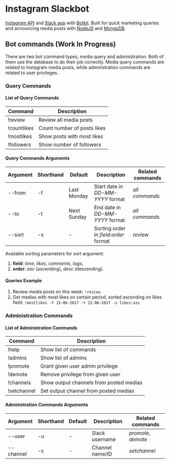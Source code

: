 # Instagram Slackbot

[Instagram API](https://www.instagram.com/developer/endpoints/) and [Slack app](https://efishery.slack.com/apps) with [Botkit](https://github.com/howdyai/botkit). Built for quick marketing queries and announcing media posts with [NodeJS](http://nodejs.org/) and [MongoDB](https://www.mongodb.com/).

## Bot commands (Work In Progress)

There are two bot command types, media query and administration. Both of them use the database to do their job correctly. Media query commands are related to Instagram media posts, while administration commands are related to user privileges.

### Query Commands

#### List of Query Commands

Command     | Description                       |
----------- | --------------------------------- |
!review     | Review all media posts            |
!countlikes | Count number of posts likes       |
!mostlikes  | Show posts with most likes        |
!followers  | Show number of followers          |

#### Query Commands Arguments

Argument     | Shorthand     | Default          | Description                           | Related commands    |
------------ | ------------- | ---------------- | ------------------------------------- | ------------------- |
--from       | -f            | Last Monday      | Start date in *DD-MM-YYYY* format     | *all commands*      |
--to         | -t            | Next Sunday      | End date in *DD-MM-YYYY* format       | *all commands*      |
--sort       | -s            | -                | Sorting order in *field:order* format | *review*            |

Available sorting parameters for sort argument:

1. **field**: *time*, *likes*, *comments*, *tags*,
2. **order**: *asc* (ascending), *desc* (descending).

#### Queries Example

1. Review media posts on this week: `!review`
2. Get medias with most likes on certain period, sorted ascending on likes field: `!mostlikes -f 15-06-2017 -t 22-06-2017 -s likes:asc`

### Administration Commands

#### List of Administration Commands

Command     | Description                             |
----------- | --------------------------------------- |
!help       | Show list of commands                   |
!admins     | Show list of admins                     |
!promote    | Grant given user admin privilege        |
!demote     | Remove privilege from given user        |
!channels   | Show output channels from posted medias |
!setchannel | Set output channel from posted medias   |

#### Administration Commands Arguments

Argument     | Shorthand     | Default          | Description     | Related commands    |
------------ | ------------- | ---------------- | --------------- | ------------------- |
--user       | -u            | -                | Slack username  | *promote*, *demote* |
--channel    | -c            | -                | Channel name/ID | *setchannel*        |
